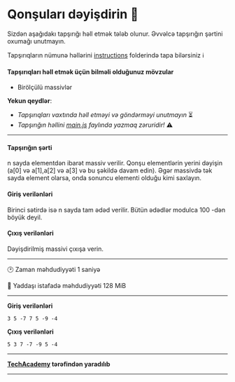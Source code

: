 # Qonşuları dəyişdirin 🎯

Sizdən aşağıdakı tapşırığı həll etmək tələb olunur. Əvvəlcə tapşırığın şərtini oxumağı unutmayın.

Tapşırıqların nümunə həllərini [instructions](../instructions) folderində tapa bilərsiniz :information_source:

#### Tapşırıqları həll etmək üçün bilməli olduğunuz mövzular

* Birölçülü massivlər

**Yekun qeydlər**: 

* *Tapşırıqları vaxtında həll etməyi və göndərməyi unutmayın* ⏳
* *Tapşırığın həllini [main.js](./main.js) faylında yazmaq zəruridir!* :warning:

---

#### Tapşırığın şərti

n sayda elementdən ibarət massiv verilir. Qonşu elementlərin yerini dəyişin (a[0] və a[1],a[2] və a[3] və bu şəkildə davam edin). Əgər massivdə tək sayda element olarsa, onda sonuncu elementi olduğu kimi saxlayın.


#### Giriş verilənləri
Birinci sətirdə isə n sayda tam ədəd verilir. Bütün ədədlər modulca 100 -dən böyük deyil.


#### Çıxış verilənləri
Dəyişdirilmiş massivi çıxışa verin.


---

:clock2: Zaman məhdudiyyəti 1 saniyə

:floppy_disk: Yaddaşı istafadə məhdudiyyəti 128 MiB

---

**Giriş verilənləri** 

```
3 5 -7 7 5 -9 -4
```

**Çıxış verilənləri**

```
5 3 7 -7 -9 5 -4
```


---

**[TechAcademy](https://www.tech.edu.az/) tərəfindən yaradılıb**

---
